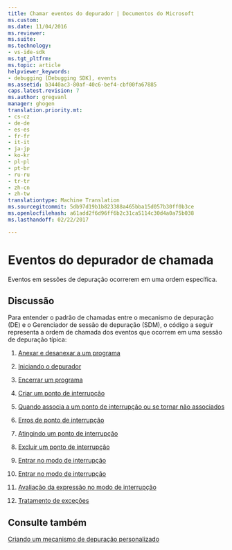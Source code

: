```yaml
---
title: Chamar eventos do depurador | Documentos do Microsoft
ms.custom: 
ms.date: 11/04/2016
ms.reviewer: 
ms.suite: 
ms.technology:
- vs-ide-sdk
ms.tgt_pltfrm: 
ms.topic: article
helpviewer_keywords:
- debugging [Debugging SDK], events
ms.assetid: b3440ac3-80af-40c6-bef4-cbf00fa67885
caps.latest.revision: 7
ms.author: gregvanl
manager: ghogen
translation.priority.mt:
- cs-cz
- de-de
- es-es
- fr-fr
- it-it
- ja-jp
- ko-kr
- pl-pl
- pt-br
- ru-ru
- tr-tr
- zh-cn
- zh-tw
translationtype: Machine Translation
ms.sourcegitcommit: 5db97d19b1b823388a465bba15d057b30ff0b3ce
ms.openlocfilehash: a61add2f6d96ff6b2c31ca5114c30d4a0a75b038
ms.lasthandoff: 02/22/2017

---
```

# <a name="calling-debugger-events"></a>Eventos do depurador de chamada
Eventos em sessões de depuração ocorrerem em uma ordem específica.  
  
## <a name="discussion"></a>Discussão  
 Para entender o padrão de chamadas entre o mecanismo de depuração (DE) e o Gerenciador de sessão de depuração (SDM), o código a seguir representa a ordem de chamada dos eventos que ocorrem em uma sessão de depuração típica:  
  
1.  [Anexar e desanexar a um programa](../../extensibility/debugger/attaching-and-detaching-to-a-program.md)  
  
2.  [Iniciando o depurador](../../extensibility/debugger/launching-the-debugger.md)  
  
3.  [Encerrar um programa](../../extensibility/debugger/terminating-a-program.md)  
  
4.  [Criar um ponto de interrupção](../../extensibility/debugger/creating-a-breakpoint.md)  
  
5.  [Quando associa a um ponto de interrupção ou se tornar não associados](../../extensibility/debugger/when-a-breakpoint-binds-or-becomes-unbound.md)  
  
6.  [Erros de ponto de interrupção](../../extensibility/debugger/breakpoint-errors.md)  
  
7.  [Atingindo um ponto de interrupção](../../extensibility/debugger/hitting-a-breakpoint.md)  
  
8.  [Excluir um ponto de interrupção](../../extensibility/debugger/deleting-a-breakpoint.md)  
  
9. [Entrar no modo de interrupção](../../extensibility/debugger/entering-break-mode.md)  
  
10. [Entrar no modo de interrupção](../../extensibility/debugger/stepping-in-break-mode.md)  
  
11. [Avaliação da expressão no modo de interrupção](../../extensibility/debugger/expression-evaluation-in-break-mode.md)  
  
12. [Tratamento de exceções](../../extensibility/debugger/exception-handling-visual-studio-sdk.md)  
  
## <a name="see-also"></a>Consulte também  
 [Criando um mecanismo de depuração personalizado](../../extensibility/debugger/creating-a-custom-debug-engine.md)
